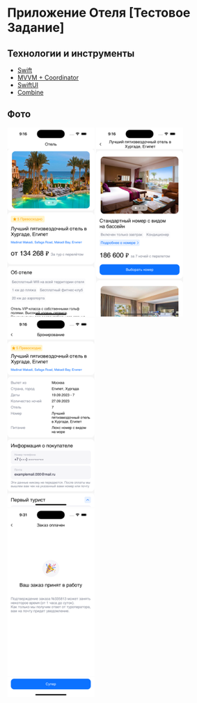 # Приложение Отеля [Тестовое Задание]

## Технологии и инструменты

- [Swift]()
- [MVVM + Coordinator]()
- [SwiftUI]()
- [﻿Combine]()

## Фото

<div>
  <span><img src="./HotelBooking/System/ImagesForReadMe/firstScreen.png" style="width:200px;"></span>
  <span><img src="./HotelBooking/System/ImagesForReadMe/secondScreen.png" style="width:200px;"></span>
  <span><img src="./HotelBooking/System/ImagesForReadMe/thirdScreen.png" style="width:200px;"></span>
</div>

<img src="./HotelBooking/System/ImagesForReadMe/fourthScreen.png" width="200"/>
